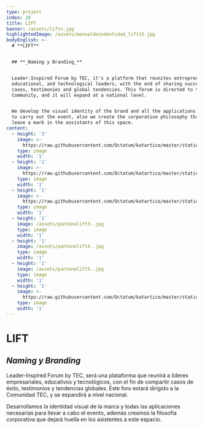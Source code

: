 ```yaml
---
type: project
index: 28
title: LIFT
banner: /assets/liftn.jpg
highlightedImage: /assets/manualdeindentidad_lift15.jpg
bodyEnglish: >-
  # **LIFT**


  ## **_Naming y Branding_**


  Leader-Inspired Forum by TEC, it's a platform that reunites entrepreneur,
  educational, and technological leaders, with the end of sharing successful
  cases, testimonies and global tendencies. This forum is directed to the TEC
  Community, and it will expand at a national level.


  We develop the visual identity of the brand and all the applications necessary
  to carry out the event, also we create the corporative philosophy that will
  leave a mark in the assistants of this space.
content:
  - height: '3'
    image: >-
      https://raw.githubusercontent.com/Octatum/katartico/master/static/assets/manualdeindentidad_lift17.jpg
    type: image
    width: '1'
  - height: '1'
    image: >-
      https://raw.githubusercontent.com/Octatum/katartico/master/static/assets/pantonelift1.jpg
    type: image
    width: '1'
  - height: '1'
    image: >-
      https://raw.githubusercontent.com/Octatum/katartico/master/static/assets/pantonelift2.jpg
    type: image
    width: '1'
  - height: '1'
    image: /assets/pantonelift3..jpg
    type: image
    width: '1'
  - height: '1'
    image: /assets/pantonelift4..jpg
    type: image
    width: '1'
  - height: '1'
    image: /assets/pantonelift5..jpg
    type: image
    width: '1'
  - height: '1'
    image: >-
      https://raw.githubusercontent.com/Octatum/katartico/master/static/assets/patron2lift.jpg
    type: image
    width: '1'
---
```

# **LIFT**

## **_Naming y Branding_**

Leader-Inspired Forum by TEC, será una plataforma que reunirá a líderes empresariales, educativos y tecnológicos, con el fin de compartir casos de éxito, testimonios y tendencias globales. Este foro estará dirigido a la Comunidad TEC, y se expandirá a nivel nacional. 

Desarrollamos la identidad visual de la marca y todas las aplicaciones necesarias para llevar a cabo el evento, además creamos la filosofía corporativa que dejará huella en los asistentes a este espacio.
